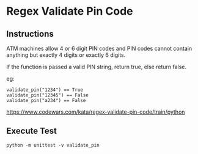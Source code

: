 # Regex Validate Pin Code

## Instructions
ATM machines allow 4 or 6 digit PIN codes and PIN codes cannot contain anything but exactly 4 digits or exactly 6 digits.

If the function is passed a valid PIN string, return true, else return false.

eg:
```
validate_pin("1234") == True
validate_pin("12345") == False
validate_pin("a234") == False
```
https://www.codewars.com/kata/regex-validate-pin-code/train/python

## Execute Test

`python -m unittest -v validate_pin`